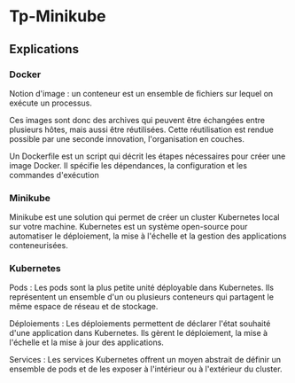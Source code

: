 # Tp-Minikube

## Explications
### Docker  
Notion d'image : un conteneur est un ensemble de fichiers sur lequel on exécute un processus.

Ces images sont donc des archives qui peuvent être échangées entre plusieurs hôtes, mais aussi être
réutilisées. Cette réutilisation est rendue possible par une seconde innovation, l'organisation en
couches.

Un Dockerfile est un script qui décrit les étapes nécessaires pour créer une image Docker. Il spécifie les dépendances, la configuration et les commandes d'exécution

### Minikube 

Minikube est une solution qui permet de créer un cluster Kubernetes local sur votre machine. Kubernetes est un système open-source pour automatiser le déploiement, la mise à l'échelle et la gestion des applications conteneurisées.

### Kubernetes

Pods : Les pods sont la plus petite unité déployable dans Kubernetes. Ils représentent un ensemble d'un ou plusieurs conteneurs qui partagent le même espace de réseau et de stockage.

Déploiements : Les déploiements permettent de déclarer l'état souhaité d'une application dans Kubernetes. Ils gèrent le déploiement, la mise à l'échelle et la mise à jour des applications.

Services : Les services Kubernetes offrent un moyen abstrait de définir un ensemble de pods et de les exposer à l'intérieur ou à l'extérieur du cluster.
